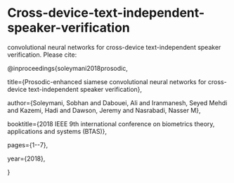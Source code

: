 # Cross-device-text-independent-speaker-verification
convolutional neural networks for cross-device text-independent speaker verification. Please cite:

@inproceedings{soleymani2018prosodic,

  title={Prosodic-enhanced siamese convolutional neural networks for cross-device text-independent speaker verification},
  
  author={Soleymani, Sobhan and Dabouei, Ali and Iranmanesh, Seyed Mehdi and Kazemi, Hadi and Dawson, Jeremy and Nasrabadi, Nasser M},
  
  booktitle={2018 IEEE 9th international conference on biometrics theory, applications and systems (BTAS)},
  
  pages={1--7},
  
  year={2018},
    
}
